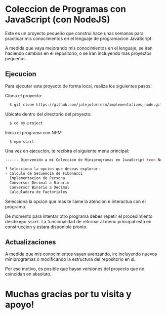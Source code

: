 # Coleccion de Programas con JavaScript (con NodeJS)

Este es un proyecto pequeño que construi hace unas semanas para practicar mis conocimientos en el lenguaje de programacion JavaScript.

A medida que vaya mejorando mis conocimientos en el lenguaje, se iran haciendo cambios en el repositorio, o se iran incluyendo mas proyectos pequeños.

## Ejecucion

Para ejecutar este proyecto de forma local, realiza los siguientes pasos:

Clona el proyecto:

```bash
  $ git clone https://github.com/jalejotorresm/implementations_node.git
```

Ubicate dentro del directorio del proyecto:

```bash
  $ cd my-project
```

Inicia el programa con NPM

```bash
  $ npm start
```

Una vez en ejecucion, te recibira el siguiente menu principal:

```bash
------ Bienvenido a mi Coleccion de Miniprogramas en JavaScript (con NodeJS) ------

? Selecciona la opcion que deseas explorar:
> Calculo de Secuencia de Fibonacci
  Implementacion de Persona
  Conversor Decimal a Binario
  Conversor Binario a Decimal
  Calculadora de Factoriales
```

Selecciona la opcion que mas te llame la atencion e interactua con el programa.

De momento para intentar otro programa debes repetir el procedimiento desde `npm start`. La funcionalidad de retornar al menu principal esta en construccion y estara disponible pronto.

## Actualizaciones

A medida que mis conocimientos vayan avanzando, ire incluyendo nuevos miniprogramas o modificando la estructura del repositorio en si.

Por ese motivo, es posible que hayan versiones del proyecto que no coincidan en absoluto.

# Muchas gracias por tu visita y apoyo!
